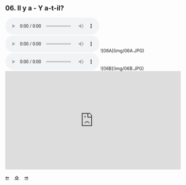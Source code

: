 ## 06. Il y a - Y a-t-il?

  <audio controls>
    <source src="sound/06A.ogg"></source>
  </audio>
  <audio controls>
    <source src="sound/06B.ogg"></source>
  </audio>
![06A](img/06A.JPG)

  <audio controls>
    <source src="sound/06C.ogg"></source>
  </audio>
![06B](img/06B.JPG)

<iframe width="560" height="315" src="https://www.youtube.com/embed/CUAsT_mI5TY" frameborder="0" allow="accelerometer; autoplay; encrypted-media; gyroscope; picture-in-picture" allowfullscreen></iframe>

<p style='font-weight:bolder'>
  <a href='05.html' title='Önceki sayfa'>⇦</a>&emsp;
  <a href='..' title='Ana sayfa'>⇧</a>&emsp;
  <a href='07.html' title='Sonraki sayfa'>⇨</a>
</p>